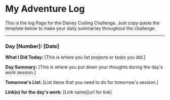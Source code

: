 # My Adventure Log
This is the log Page for the Disney Coding Challenge. Just copy-paste the template below to make your daily summaries throughout the challenge.

---

### Day [Number]: [Date]

**What I Did Today:**
 [This is where you list projects or tasks you did.]

**Day Summary:** 
[This is where you put down your thoughts during the day's work session.]

**Tomorrow's List:**
[List items that you need to do for tomorrow's session.]

**Link(s) for the day's work:**
 [Link name](url for link)